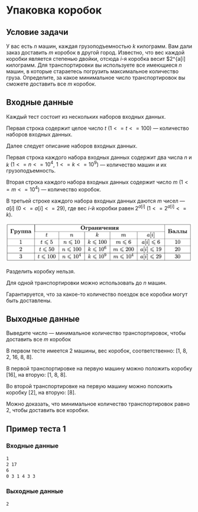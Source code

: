 # Упаковка коробок

## Условие задачи

У вас есть $n$ машин, каждая грузоподъемностью $k$ килограмм. Вам дали заказ доставить $m$ коробок в другой город. Известно, что вес каждой коробки является степенью двойки, отсюда $i$-я коробка весит $2^{a[i] килограмм. Для транспортировки вы используете все имеющиеся $n$ машин, в которые стараетесь погрузить максимальное количество груза. Определите, за какое минимальное число транспортировок вы сможете доставить все $m$ коробок.

## Входные данные

Каждый тест состоит из нескольких наборов входных данных.

Первая строка содержит целое число $t$ $(1 <= t <= 100)$ — количество наборов входных данных.

Далее следует описание наборов входных данных.

Первая строка каждого набора входных данных содержит два числа $n$ и $k$ $(1 <= n <= 10^4$, $1 <= k <= 10^9)$ — количество машин и их грузоподъемность.

Вторая строка каждого набора входных данных содержит число $m$ $(1 <= m <= 10^4)$ — количество коробок.

В третьей строке каждого набора входных данных даются $m$ чисел — $a[i]$ $(0 <= a[i] <= 29)$, где вес $i$-й коробки равен $2^{a[i]}$ $(1 <= 2^{a[i]} <= k).$

![](./image.png)

Разделить коробку нельзя.

Для одной транспортировки можно использовать до $n$ машин.

Гарантируется, что за какое-то количество поездок все коробки могут быть доставлены.

## Выходные данные

Выведите число — минимальное количество транспортировок, чтобы доставить все $m$ коробок

В первом тесте имеется 2 машины, вес коробок, соответственно: [1, 8, 2, 16, 8, 8].

В первой транспортировке на первую машину можно положить коробку [16], на вторую: [1, 8, 8].

Во второй транспортировке на первую машину можно положить коробку [2], на вторую: [8].

Можно доказать, что минимальное количество транспортировок равно 2, чтобы доставить все коробки.

## Пример теста 1

### Входные данные

```
1
2 17
6
0 3 1 4 3 3

```

### Выходные данные

```
2

```
